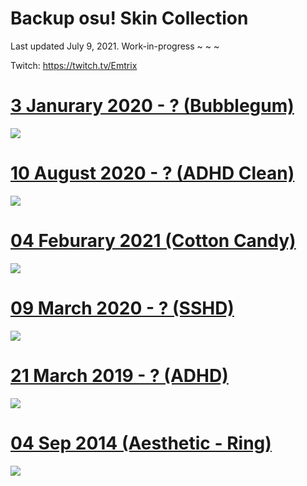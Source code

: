 # Backup osu! Skin Collection 

Last updated July 9, 2021. Work-in-progress ~ ~ ~ 

Twitch: https://twitch.tv/Emtrix

# [3 Janurary 2020 - ? (Bubblegum)](https://www.dropbox.com/s/cdzjxcke90sicro/Emtrix%20-%20Bubblegum.osk?dl=1)
![](https://cdn.discordapp.com/attachments/718631647792070686/826161472077299712/screenshot551.jpg)
# [10 August 2020 - ? (ADHD Clean)](https://www.dropbox.com/s/ra7xqvl4mk61i26/ADHD%20Skin.osk?dl=1)
![](https://i.imgur.com/r91NT0d.png)
# [04 Feburary 2021 (Cotton Candy)](https://www.dropbox.com/s/zrsy0g30816fdqx/Emtrix%20-%20Cotton%20Candy.osk?dl=1)
![](https://i.imgur.com/uDfB9Ky.png)
# [09 March 2020 - ? (SSHD)](https://www.dropbox.com/s/zrhu0ip9ggm8rki/SSHD%20-%20Emtrix.osk?dl=1)
![](https://cdn.discordapp.com/attachments/718631647792070686/826162071476764682/screenshot523.jpg)
# [21 March 2019 - ? (ADHD)](https://www.dropbox.com/sh/m8kkziw3t02byyk/AAAXZW_js-helXg1t-6Kmf5Na?dl=1)
![](https://i.imgur.com/DrN0Qal.png)
# [04 Sep 2014 (Aesthetic - Ring)](https://axa.s-ul.eu/J26nBLq3)
![](https://i.imgur.com/v9wBkgE.jpg)
